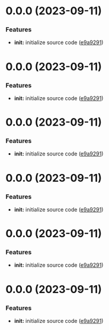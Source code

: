 # 0.0.0 (2023-09-11)


### Features

* **init:** initialize source code ([e9a9291](https://github.com/yeminxuan/vue-final-virtual-list/commit/e9a92915ed0982dd3febd80bc9d78412583342b5))



# 0.0.0 (2023-09-11)


### Features

* **init:** initialize source code ([e9a9291](https://github.com/yeminxuan/vue-final-virtual-list/commit/e9a92915ed0982dd3febd80bc9d78412583342b5))



# 0.0.0 (2023-09-11)


### Features

* **init:** initialize source code ([e9a9291](https://github.com/yeminxuan/vue-final-virtual-list/commit/e9a92915ed0982dd3febd80bc9d78412583342b5))



# 0.0.0 (2023-09-11)


### Features

* **init:** initialize source code ([e9a9291](https://github.com/yeminxuan/vue-final-virtual-list/commit/e9a92915ed0982dd3febd80bc9d78412583342b5))



# 0.0.0 (2023-09-11)


### Features

* **init:** initialize source code ([e9a9291](https://github.com/yeminxuan/vue-final-virtual-list/commit/e9a92915ed0982dd3febd80bc9d78412583342b5))



# 0.0.0 (2023-09-11)


### Features

* **init:** initialize source code ([e9a9291](https://github.com/yeminxuan/finalVirtualList/commit/e9a92915ed0982dd3febd80bc9d78412583342b5))




